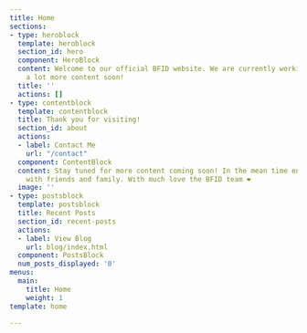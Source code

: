 ```yaml
---
title: Home
sections:
- type: heroblock
  template: heroblock
  section_id: hero
  component: HeroBlock
  content: Welcome to our official BFID website. We are currently working on bringing
    a lot more content soon!
  title: ''
  actions: []
- type: contentblock
  template: contentblock
  title: Thank you for visiting!
  section_id: about
  actions:
  - label: Contact Me
    url: "/contact"
  component: ContentBlock
  content: Stay tuned for more content coming soon! In the mean time enjoy the holidays
    with friends and family. With much love the BFID team ❤️
  image: ''
- type: postsblock
  template: postsblock
  title: Recent Posts
  section_id: recent-posts
  actions:
  - label: View Blog
    url: blog/index.html
  component: PostsBlock
  num_posts_displayed: '0'
menus:
  main:
    title: Home
    weight: 1
template: home

---
```

